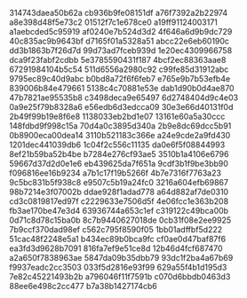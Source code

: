 314743daea50b62a
cb936b9fe08151df
a76f7392a2b22974
a8e398d48f5e73c2
01512f7c1e678ce0
a19ff91124003171
a1aebcded5c95919
af0240e7b524d3d2
4f646a6d9b9dc729
40c835ac9b9643bf
d7165f01a5328a51
abcc22e6eb60190c
dd3b1863b7f26d7d
99d73ad7fceb939d
1e20ec4309966758
dca9f23fabf2cdbb
5e3785590431f187
4bcf2ec88363aae8
67291984104b5c54
511d6556a2980c92
c99fe85d31912abc
9795ec89c40d9abc
b0bd8a72f6f6feb7
e765e9b7b53efb4e
839006b84e479661
5138c4c70881e53e
dab1d90b0d4ae870
47b7821ae95535b8
c3498deca9e65497
6d2748404d9c4e03
0a9e25f79b8328a6
e56edb6d3edcca09
30e3e66d40131f0d
2b49f99b19e8f6e8
1138033eb2bd1e07
13161e60a5a30ccc
148fdbd9f998c15a
70d4a0c3895d340a
2b9e8dc69dcc5b91
0b8900eca00dea14
3110b521183c366e
a24e9cde2a9fd430
1201dec441039db6
1c04f2c556c11135
da0e6f5f08844993
8ef21b59ba52b4be
b7284e276cf93ae5
3510b1a4106e6796
59667d37d2d0e1e6
eb439625da7f651a
9cdf3b1f9be3bb90
f096816ee16b9234
a7b1c17f19b5266f
4b7e7316f7763a23
9c5bc831b5f938c8
e9507c5b19a24fc0
3216a604efb69867
98b7214e3f07002b
ddae928f1adad778
a64d882af7de0310
cd3c0819817ed97f
c2229633e7506d5f
4e06fcc1e363b208
fb3ae170be47e3d4
63936744a653c1ef
c319122c49bca00b
0d71c8d78c15ba0b
8c7b9440627018de
0cb31f08e2ee9925
7b9ccf370dad98ef
c562c795f8590f05
1bb01adffbf5d222
51cac48f2248e5a1
b434ec89b0bca9fc
cf0ae0d47baf87f6
ea3fd3d9628b7091
816fa7ef9e51ce8d
12b46d4fcf687470
a2a650f7838963ae
5847da09b35dbb79
93dc1f2ba4a67b69
f9937eadc2cc3503
033f5d2816e93f99
629a55f4b1d195d3
7e82c45221493b2b
a796046f11f7591b
c070d6bbdb0463d3
88ee6e498c2cc477
b7a38b1427174cb6

